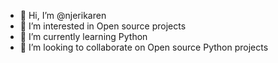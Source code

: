 - 👋 Hi, I’m @njerikaren
- 👀 I’m interested in Open source projects
- 🌱 I’m currently learning Python
- 💞️ I’m looking to collaborate on Open source Python projects

<!---
njerikaren/njerikaren is a ✨ special ✨ repository because its `README.md` (this file) appears on your GitHub profile.
You can click the Preview link to take a look at your changes.
--->
